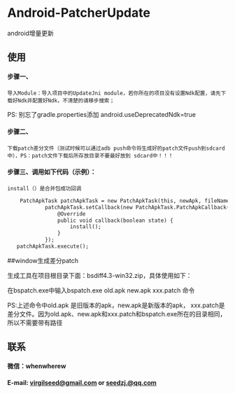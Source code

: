 # Android-PatcherUpdate
android增量更新


## 使用

#### 步骤一、

    导入Module：导入项目中的UpdateJni module，若你所在的项目没有设置Ndk配置，请先下载好Ndk并配置好Ndk，不清楚的请移步搜索；
PS: 别忘了gradle.properties添加  android.useDeprecatedNdk=true





#### 步骤二、

    下载patch差分文件（测试时候可以通过adb push命令将生成好的patch文件push到sdcard中），PS：patch文件下载后所存放目录不要最好放到 sdcard中！！！
    
#### 步骤三、调用如下代码（示例）：

    install（）是合并包成功回调


``` xml
    PatchApkTask patchApkTask = new PatchApkTask(this, newApk, fileName);
            patchApkTask.setCallback(new PatchApkTask.PatchApkCallback() {
                @Override
                public void callback(boolean state) {
                    install();
                }
            });
   patchApkTask.execute();
```  


##window生成差分patch

  生成工具在项目根目录下面：bsdiff4.3-win32.zip，具体使用如下：
  
  在bspatch.exe中输入bspatch.exe old.apk new.apk xxx.patch 命令
  
  PS:上述命令中old.apk 是旧版本的apk，new.apk是新版本的apk， xxx.patch是差分文件。因为old.apk、new.apk和xxx.patch和bspatch.exe所在的目录相同，所以不需要带有路径
  

## 联系
#### 微信：whenwherew
#### E-mail: virgilseed@gmail.com  or   seedzj.@qq.com
  




